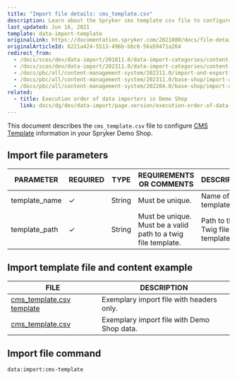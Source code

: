 ```yaml
---
title: "Import file details: cms_template.csv"
description: Learn about the Spryker cms template csv file to configure cms template information in your Spryker shop.
last_updated: Jun 16, 2021
template: data-import-template
originalLink: https://documentation.spryker.com/2021080/docs/file-details-cms-templatecsv
originalArticleId: 6221a424-5513-496b-bbc6-56a59471a264
redirect_from:
  - /docs/scos/dev/data-import/201811.0/data-import-categories/content-management/file-details-cms-template.csv.html
  - /docs/scos/dev/data-import/202311.0/data-import-categories/content-management/file-details-cms-template.csv.html
  - /docs/pbc/all/content-management-system/202311.0/import-and-export-data/file-details-cms-template.csv.html
  - /docs/pbc/all/content-management-system/202311.0/base-shop/import-and-export-data/file-details-cms-template.csv.html
  - /docs/pbc/all/content-management-system/202204.0/base-shop/import-and-export-data/import-file-details-cms-template.csv.html
related:
  - title: Execution order of data importers in Demo Shop
    link: docs/dg/dev/data-import/page.version/execution-order-of-data-importers.html
---
```


This document describes the `cms_template.csv` file to configure [CMS Template](/docs/pbc/all/content-management-system/{{page.version}}/base-shop/tutorials-and-howtos/create-cms-templates.html#cms-page-template) information in your Spryker Demo Shop.



## Import file parameters



| PARAMETER | REQUIRED | TYPE | REQUIREMENTS OR COMMENTS | DESCRIPTION |
| --- | --- | --- | --- | --- |
| template_name | &check; | String | Must be unique. | Name of the template. |
| template_path | &check; | String | Must be unique. Must be a valid path to a twig file template. | Path to the Twig file template. |


## Import template file and content example



| FILE | DESCRIPTION |
| --- | --- |
| [cms_template.csv template](https://spryker.s3.eu-central-1.amazonaws.com/docs/Developer+Guide/Back-End/Data+Manipulation/Data+Ingestion/Data+Import/Data+Import+Categories/Content+Management/Template+cms_template.csv) | Exemplary import file with headers only. |
| [cms_template.csv](https://spryker.s3.eu-central-1.amazonaws.com/docs/Developer+Guide/Back-End/Data+Manipulation/Data+Ingestion/Data+Import/Data+Import+Categories/Content+Management/cms_template.csv) | Exemplary import file with Demo Shop data. |


## Import file command

```bash
data:import:cms-template
```
